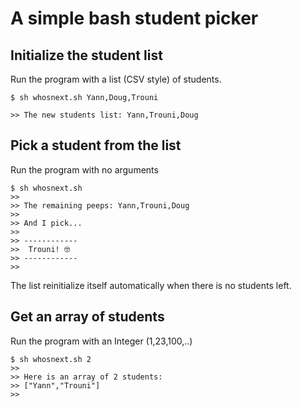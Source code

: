 # A simple bash student picker

## Initialize the student list
Run the program with a list (CSV style) of students.
```
$ sh whosnext.sh Yann,Doug,Trouni

>> The new students list: Yann,Trouni,Doug
```

## Pick a student from the list
Run the program with no arguments
```
$ sh whosnext.sh
>>
>> The remaining peeps: Yann,Trouni,Doug
>> 
>> And I pick...
>> 
>> ------------
>>  Trouni! 🤓
>> ------------
>> 
```
The list reinitialize itself automatically when there is no students left.

## Get an array of students
Run the program with an Integer (1,23,100,..)
```
$ sh whosnext.sh 2
>>
>> Here is an array of 2 students:
>> ["Yann","Trouni"]
>> 
```
